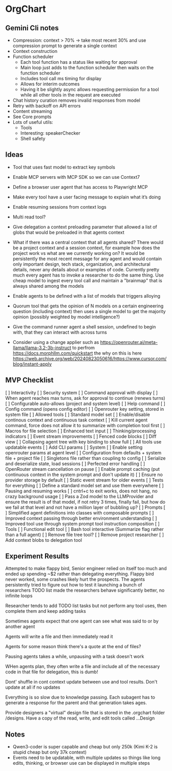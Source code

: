 # OrgChart

## Gemini Cli notes

- Compression: context > 70% -> take most recent 30% and use compression prompt to generate a single context
- Context construction
- Function scheduler
  - Each tool function has a status like waiting for approval
  - Main loop just adds to the function scheduler then waits on the function scheduler
  - Includes tool call ms timing for display
  - Allows for interim outcomes
  - Having it be slightly async allows requesting permission for a tool while all other tools in the request are executed
- Chat history curation removes invalid responses from model
- Retry with backoff on API errors
- Content streaming
- See Core prompts
- Lots of useful utils:
  - Tools
  - Interesting: speakerChecker
  - Shell safety

## Ideas

- Tool that uses fast model to extract key symbols
- Enable MCP servers with MCP SDK so we can use Context7
- Define a browser user agent that has access to Playwright MCP

- Make every tool have a user facing message to explain what it’s doing
- Enable resuming sessions from context logs
- Multi read tool?
- Give delegation a context preloading parameter that allowed a list of globs that would be preloaded in that agents context
- What if there was a central context that all agents shared? There would be a project context and a session context, for example how does the project work vs what are we currently working on? It would be persistently the most recent message for any agent and would contain only important design, tech stack, organization, and architectural details, never any details about or examples of code. Currently pretty much every agent has to invoke a researcher to do the same thing. Use cheap model to ingest every tool call and maintain a "brainmap" that is always shared among the models
- Enable agents to be defined with a list of models that triggers alloying
- Quorum tool that gets the opinion of N models on a certain engineering question (including context) then uses a single model to get the majority opinion (possibly weighted by model intelligence?)
- Give the command runner agent a shell session, undefined to begin with, that they can interact with across turns
- Consider using a change applier such as https://openrouter.ai/meta-llama/llama-3.2-3b-instruct to perfrom https://docs.morphllm.com/quickstart the why on this is here https://web.archive.org/web/20240823050616/https://www.cursor.com/blog/instant-apply

## MVP Checklist

[ ] Interactivity
[ ] Security system
[ ] Command approval with display
[ ] When agent reaches max turns, ask for approval to continue (renews turns)
[ ] Configurable auto-allows (project and system level)
[ ] Help command
[ ] Config command (opens config editor)
[ ] Openrouter key setting, stored in system file
[ ] Allowed tools
[ ] Standard model set
[ ] Enable/disable continous context and continuous task context
[ ] Kill current agent command, force does not allow it to summarize with completion tool first
[ ] Macros for file selection
[ ] Enhanced text input
[ ] Thinking/processing indicators
[ ] Event stream improvements
[ ] Fenced code blocks
[ ] Diff view
[ ] Collapsing agent tree with key binding to show full
[ ] All tools use updatable events
[ ] Add CLI params
[ ] System
[ ] Enable setting openrouter params at agent level
[ ] Configuration from defaults + system file + project file
[ ] Singletons file rather than coupling to config
[ ] Serialize and deserialize state, load sessions
[ ] Perfected error handling
[ ] OpenRouter stream cancellation on pause
[ ] Enable prompt caching (put continuous context in the system prompt and don't update it)
[ ] Ensure no provider storage by default
[ ] Static event stream for older events
[ ] Tests for everything
[ ] Define a standard model set and use them everywhere
[ ] Pausing and resuming works
[ ] cntrl+c to exit works, does not hang, no crazy background usage
[ ] Pass a Zod model to the LLMProvider and ensure the result is of that model, if not retry 3 times, finally fail, but how do we fail at that level and not have a million layer of bubbling up?
[ ] Prompts
[ ] Simplified agent definitions into classes with composable prompts
[ ] Improved context passing through better environment understanding
[ ] Improved tool use through system prompt tool instruction composition
[ ] Tools
[ ] Functional edit tool
[ ] Bash tool interactive (Summarize flag rather than a full agent)
[ ] Remove file tree tool?
[ ] Remove project researcher
[ ] Add context blobs to delegation tool

## Experiment Results

Attempted to make flappy bird, Senior engineer relied on itself too much and ended up spending ~$2 rather than delegating everything. Flappy bird never worked, some crashes likely hurt the prospects. The agents persistently tried to figure out how to test it launching a bunch of researchers
TODO list made the researchers behave significantly better, no infinite loops

Researcher tends to add TODO list tasks but not perform any tool uses, then complete them and keep adding tasks

Sometimes agents expect that one agent can see what was said to or by another agent

Agents will write a file and then immediately read it

Agents for some reason think there's a quote at the end of files?

Pausing agents takes a while, unpausing with a task doesn't work

WHen agents plan, they often write a file and include all of the necessary code in that file for delegation, this is dumb!

Dont' shuffle in cont context update between use and tool results. Don't update at all if no updates

Everything is so slow due to knowledge passing. Each subagent has to generate a response for the parent and that generation takes ages.

Provide designers a "virtual" design file that is stored in the .orgchart folder /designs. Have a copy of the read, write, and edit tools called ...Design

## Notes

- Qwen3-coder is super capable and cheap but only 250k (Kimi K-2 is stupid cheap but only 37k context)
- Events need to be updatable, with multiple updates so things like long edits, thinking, or browser use can be displayed in multiple steps
